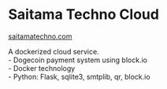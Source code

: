 # Saitama Techno Cloud
<a href="https://saitamatechno.com">saitamatechno.com</a>
<div>A dockerized cloud service.</div>
<div> - Dogecoin payment system using block.io</div>
<div> - Docker technology</div>
<div> - Python: Flask, sqlite3, smtplib, qr, block.io</div>
